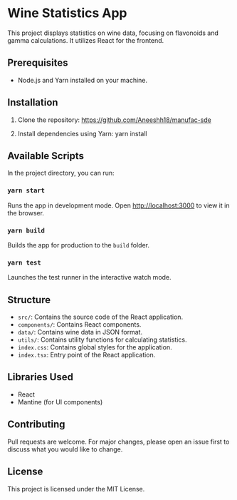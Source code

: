# Wine Statistics App

This project displays statistics on wine data, focusing on flavonoids and gamma calculations. It utilizes React for the frontend.

## Prerequisites

- Node.js and Yarn installed on your machine.

## Installation

1. Clone the repository: https://github.com/Aneeshh18/manufac-sde

2. Install dependencies using Yarn: yarn install

## Available Scripts

In the project directory, you can run:

### `yarn start`

Runs the app in development mode. Open [http://localhost:3000](http://localhost:3000) to view it in the browser.

### `yarn build`

Builds the app for production to the `build` folder.

### `yarn test`

Launches the test runner in the interactive watch mode.

## Structure

- `src/`: Contains the source code of the React application.
- `components/`: Contains React components.
- `data/`: Contains wine data in JSON format.
- `utils/`: Contains utility functions for calculating statistics.
- `index.css`: Contains global styles for the application.
- `index.tsx`: Entry point of the React application.

## Libraries Used

- React
- Mantine (for UI components)

## Contributing

Pull requests are welcome. For major changes, please open an issue first to discuss what you would like to change.

## License

This project is licensed under the MIT License.

